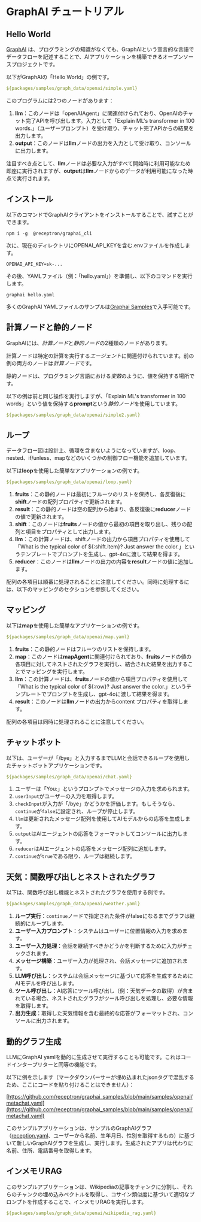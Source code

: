# GraphAI チュートリアル

## Hello World

[GraphAI](https://github.com/receptron/graphai) は、プログラミングの知識がなくても、GraphAIという宣言的な言語でデータフローを記述することで、AIアプリケーションを構築できるオープンソースプロジェクトです。

以下がGraphAIの「Hello World」の例です。

```YAML
${packages/samples/graph_data/openai/simple.yaml}
```

このプログラムには2つのノードがあります：

1. **llm**：このノードは「openAIAgent」に関連付けられており、OpenAIのチャット完了APIを呼び出します。入力として「Explain ML's transformer in 100 words.」（ユーザープロンプト）を受け取り、チャット完了APIからの結果を出力します。
2. **output**：このノードは**llm**ノードの出力を入力として受け取り、コンソールに出力します。

注目すべき点として、**llm**ノードは必要な入力がすべて開始時に利用可能なため即座に実行されますが、**output**は**llm**ノードからのデータが利用可能になった時点で実行されます。

## インストール

以下のコマンドでGraphAIクライアントをインストールすることで、試すことができます。

```
npm i -g  @receptron/graphai_cli
```

次に、現在のディレクトリにOPENAI_API_KEYを含む.envファイルを作成します。

```
OPENAI_API_KEY=sk-...
```

その後、YAMLファイル（例：「hello.yaml」）を準備し、以下のコマンドを実行します。

```
graphai hello.yaml
```

多くのGraphAI YAMLファイルのサンプルは[Graphai Samples](https://github.com/receptron/graphai_samples)で入手可能です。

## 計算ノードと静的ノード

GraphAIには、*計算ノード*と*静的ノード*の2種類のノードがあります。

計算ノードは特定の計算を実行する*エージェント*に関連付けられています。前の例の両方のノードは*計算ノード*です。

静的ノードは、プログラミング言語における*変数*のように、値を保持する場所です。

以下の例は前と同じ操作を実行しますが、「Explain ML's transformer in 100 words」という値を保持する**prompt**という*静的ノード*を使用しています。

```YAML
${packages/samples/graph_data/openai/simple2.yaml}
```

## ループ

データフロー図は設計上、循環を含まないようになっていますが、loop、nested、if/unless、mapなどのいくつかの制御フロー機能を追加しています。

以下は**loop**を使用した簡単なアプリケーションの例です。

```YAML
${packages/samples/graph_data/openai/loop.yaml}
```

1. **fruits**：この静的ノードは最初にフルーツのリストを保持し、各反復後に**shift**ノードの配列プロパティで更新されます。
2. **result**：この静的ノードは空の配列から始まり、各反復後に**reducer**ノードの値で更新されます。
3. **shift**：このノードは**fruits**ノードの値から最初の項目を取り出し、残りの配列と項目をプロパティとして出力します。
4. **llm**：この計算ノードは、shiftノードの出力から項目プロパティを使用して「What is the typical color of ${:shift.item}? Just answer the color.」というテンプレートでプロンプトを生成し、gpt-4oに渡して結果を得ます。
5. **reducer**：このノードは**llm**ノードの出力の内容を**result**ノードの値に追加します。

配列の各項目は順番に処理されることに注意してください。同時に処理するには、以下のマッピングのセクションを参照してください。

## マッピング

以下は**map**を使用した簡単なアプリケーションの例です。

```YAML
${packages/samples/graph_data/openai/map.yaml}
```

1. **fruits**：この静的ノードはフルーツのリストを保持します。
2. **map**：このノードは**mapAgent**に関連付けられており、**fruits**ノードの値の各項目に対してネストされたグラフを実行し、結合された結果を出力することでマッピングを実行します。
3. **llm**：この計算ノードは、**fruits**ノードの値から項目プロパティを使用して「What is the typical color of ${:row}? Just answer the color.」というテンプレートでプロンプトを生成し、gpt-4oに渡して結果を得ます。
4. **result**：このノードは**llm**ノードの出力からcontent プロパティを取得します。

配列の各項目は同時に処理されることに注意してください。

## チャットボット

以下は、ユーザーが「/bye」と入力するまでLLMと会話できるループを使用したチャットボットアプリケーションです。

```YAML
${packages/samples/graph_data/openai/chat.yaml}
```

1. ユーザーは「You:」というプロンプトでメッセージの入力を求められます。
2. `userInput`がユーザーの入力を取得します。
3. `checkInput`が入力が「/bye」かどうかを評価します。もしそうなら、`continue`が`false`に設定され、ループが停止します。
4. `llm`は更新されたメッセージ配列を使用してAIモデルからの応答を生成します。
5. `output`はAIエージェントの応答をフォーマットしてコンソールに出力します。
6. `reducer`はAIエージェントの応答をメッセージ配列に追加します。
7. `continue`が`true`である限り、ループは継続します。

## 天気：関数呼び出しとネストされたグラフ

以下は、関数呼び出し機能とネストされたグラフを使用する例です。

```YAML
${packages/samples/graph_data/openai/weather.yaml}
```

1. **ループ実行**：`continue`ノードで指定された条件がfalseになるまでグラフは継続的にループします。
2. **ユーザー入力プロンプト**：システムはユーザーに位置情報の入力を求めます。
3. **ユーザー入力処理**：会話を継続すべきかどうかを判断するために入力がチェックされます。
4. **メッセージ構築**：ユーザー入力が処理され、会話メッセージに追加されます。
5. **LLM呼び出し**：システムは会話メッセージに基づいて応答を生成するためにAIモデルを呼び出します。
6. **ツール呼び出し**：AI応答にツール呼び出し（例：天気データの取得）が含まれている場合、ネストされたグラフがツール呼び出しを処理し、必要な情報を取得します。
7. **出力生成**：取得した天気情報を含む最終的な応答がフォーマットされ、コンソールに出力されます。

## 動的グラフ生成

LLMにGraphAI yamlを動的に生成させて実行することも可能です。これはコードインタープリターと同等の機能です。

以下に例を示します（マークダウンパーサーが埋め込まれたjsonタグで混乱するため、ここにコードを貼り付けることはできません）：

[https://github.com/receptron/graphai_samples/blob/main/samples/openai/metachat.yaml](https://github.com/receptron/graphai_samples/blob/main/samples/openai/metachat.yaml)

このサンプルアプリケーションは、サンプルのGraphAIグラフ（[reception.yaml](https://github.com/receptron/graphai/blob/main/packages/samples/data/reception.json)、ユーザーから名前、生年月日、性別を取得するもの）に基づいて新しいGraphAIグラフを生成し、実行します。生成されたアプリは代わりに名前、住所、電話番号を取得します。

## インメモリRAG

このサンプルアプリケーションは、Wikipediaの記事をチャンクに分割し、それらのチャンクの埋め込みベクトルを取得し、コサイン類似度に基づいて適切なプロンプトを作成することで、インメモリRAGを実行します。

```YAML
${packages/samples/graph_data/openai/wikipedia_rag.yaml}
```
